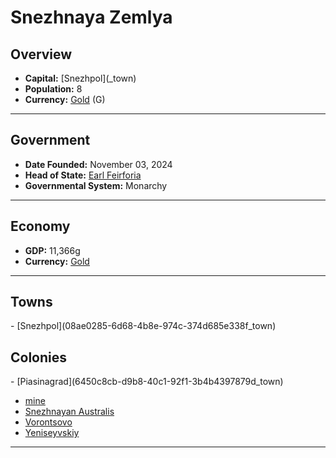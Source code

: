 <!--UNDEDITED FILE, remove this entire line if this file has been edited!-->
# <!--NAME-->Snezhnaya Zemlya<!--NAME-->

## Overview

- **Capital:** <!--CAPITAL_LINK-->[Snezhpol](<none>_town)<!--CAPITAL_LINK-->
- **Population:** <!--POPULATION-->8<!--POPULATION-->
- **Currency:** <!--CURRENCY_LINK-->[Gold](Gold_currency)<!--CURRENCY_LINK--> (<!--CURRENCY_ABV-->G<!--CURRENCY_ABV-->)

---

## Government

- **Date Founded:** <!--FOUNDED-->November 03, 2024<!--FOUNDED-->
- **Head of State:** <!--LEADER_TITLE_LINK-->[Earl Feirforia](Feirforia_user)<!--LEADER_TITLE_LINK-->
- **Governmental System:** <!--GOVERNMENT-->Monarchy<!--GOVERNMENT-->

---

## Economy

- **GDP:** <!--GDP-->11,366g<!--GDP-->
- **Currency:** <!--CURRENCY_LINK-->[Gold](Gold_currency)<!--CURRENCY_LINK-->

---

## Towns

<!--TOWNS-->- [Snezhpol](08ae0285-6d68-4b8e-974c-374d685e338f_town)<!--TOWNS-->

## Colonies

<!--COLONIES-->- [Piasinagrad](6450c8cb-d9b8-40c1-92f1-3b4b4397879d_town)
- [mine](deaea02a-425f-4545-9015-a74350449536_town)
- [Snezhnayan Australis](0869c42e-1d6c-41ba-91ab-c3d1f942e235_town)
- [Vorontsovo](25bbfa89-ff23-4f2d-8f39-22face814c19_town)
- [Yeniseyvskiy](a2bd236a-0e81-4d68-974a-f3fb590bd4cc_town)<!--COLONIES-->

---